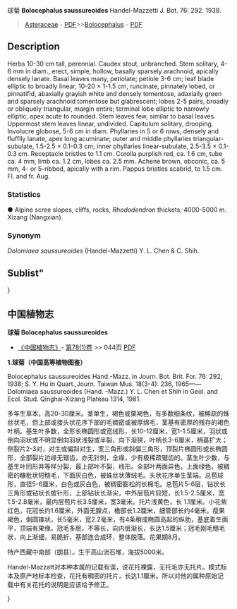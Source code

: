 球菊 **Bolocephalus saussureoides** Handel-Mazzetti J. Bot. 76: 292. 1938.

> [Asteraceae](http://www.iplant.cn/info/Asteraceae?t=foc) - [PDF](http://www.iplant.cn/foc/pdf/Asteraceae.pdf)>>[Bolocephalus](http://www.iplant.cn/info/Bolocephalus?t=foc) - [PDF](http://www.iplant.cn/foc/pdf/Bolocephalus.pdf)

## Description

Herbs 10-30 cm tall, perennial. Caudex stout, unbranched. Stem solitary, 4-6 mm in diam., erect, simple, hollow, basally sparsely arachnoid, apically densely lanate. Basal leaves many, petiolate; petiole 3-6 cm; leaf blade elliptic to broadly linear, 10-20 × 1-1.5 cm, runcinate, pinnately lobed, or pinnatifid, abaxially grayish white and densely tomentose, adaxially green and sparsely arachnoid tomentose but glabrescent; lobes 2-5 pairs, broadly or obliquely triangular, margin entire; terminal lobe elliptic to narrowly elliptic, apex acute to rounded. Stem leaves few, similar to basal leaves. Uppermost stem leaves linear, undivided. Capitulum solitary, drooping. Involucre globose, 5-6 cm in diam. Phyllaries in 5 or 6 rows, densely and fluffily lanate, apex long acuminate; outer and middle phyllaries triangular-subulate, 1.5-2.5 × 0.1-0.3 cm; inner phyllaries linear-subulate, 2.5-3.5 × 0.1-0.3 cm. Receptacle bristles to 1.1 cm. Corolla purplish red, ca. 1.6 cm, tube ca. 4 mm, limb ca. 1.2 cm, lobes ca. 2.5 mm. Achene brown, obconic, ca. 5 mm, 4- or 5-ribbed, apically with a rim. Pappus bristles scabrid, to 1.5 cm. Fl. and fr. Aug.

### Statistics
● Alpine scree slopes, cliffs, rocks, *Rhododendron* thickets; 4000-5000 m. Xizang (Nangxian).

### Synonym
*Dolomiaea saussureoides* (Handel-Mazzetti) Y. L. Chen & C. Shih.

## Sublist"
}
## 中国植物志

**球菊 Bolocephalus saussureoides**

* [《中国植物志》](http://www.iplant.cn/frps)- [第78(1)卷](http://www.iplant.cn/frps/vol/78(1)) >> 044页 [PDF](http://www.iplant.cn/frps/pdf/78(1)/044.pdf)


**1.球菊（中国高等植物图鉴）**

Bolocephalus saussureoides Hand.-Mazz. in Journ. Bot. Brit. For. 76: 292, 1938; S. Y. Hu in Quart.,Journ. Taiwan Mus. 18(3-4): 236, 1965——Dolomiaea saussureoides (Hand. -Mazz.) Y. L. Chen et Shih in Geol. and Ecol. Stud. Qinghai-Xizang Plateau 1314, 1981.

多年生草本，高20-30厘米。茎单生，褐色或栗褐色，有多数细条纹，被稀疏的蛛丝状毛，但上部或接头状花序下部的毛稠密或被厚绵毛，茎基有密厚的残存的褐色叶柄。基生叶多数，全形长椭圆形或宽线形，长10-12厘米，宽1-1.5厘米，羽状或倒向羽状或不明显倒向羽状浅裂或半裂，向下渐狭，叶柄长3-6厘米，柄基扩大；侧裂片2-3对，对生或偏斜对生，宽三角形或斜偏三角形，顶裂片椭圆形或长椭圆形，全部裂片边缘无锯齿，亦无针刺，全缘，少有极稀疏锯齿的。茎生叶少数，与基生叶同形并等样分裂，最上部叶不裂，线形。全部叶两面异色，上面绿色，被稠密的糠秕状短糙毛，下面灰白色，被蛛丝状薄绒毛。头状花序单生茎端。总苞球形，直径5-6厘米，白色或灰白色，被稠密膨松的长棉毛。总苞片5-6层，钻状长三角形或钻状长披针形，上部钻状长渐尖，中外层苞片较短，长1.5-2.5厘米，宽1.5-2.8毫米，最内层苞片长3.5厘米，宽3毫米。托片浅黄色，长 1.1厘米。小花紫红色，花冠长约1.6厘米，外面无腺点，檐部长1.2厘米，细管部长约4毫米。瘦果褐色，倒圆锥状，长5毫米，宽2.2毫米，有4条稍成椭圆高起的纵肋，基底着生面平，顶端有果缘。冠毛多层，不等长，向内层渐长，长达1.5厘米；冠毛刚毛糙毛状，向上渐细，易脆折，基部连合成环，整体脱落。花果期8月。

特产西藏中南部（朗县）。生于高山流石堆，海拔5000米。

Handel-Mazzatt对本种本属的记载有误，说花托裸露，无托毛亦无托片。模式标本及原产地标本检查，花托有稠密的托片，长达1.1厘米。所以对他的属种原始记载中有关花托的说明是应该给予修正。

}